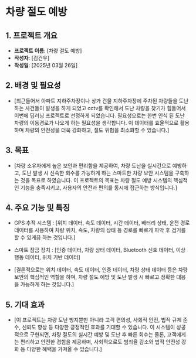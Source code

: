 # 차량 절도 예방 

## 1. 프로젝트 개요
- **프로젝트 이름**: [차량 절도 예방]
- **작성자**: [김건우]
- **작성일**: [2025년 03월 26일]

## 2. 배경 및 필요성
- [최근들어서 아파트 지하주차장이나 상가 건물 지하주차장에 주차된 차량들을 도난하는 사건들이 발생을 하게 되었고 cctv를 확인해서 도난 차량을 찾기가 힘들어서 이번에 딥러닝 프로젝트로 선정하게 되었습니다. 필요성으로는 한번 인식 된 도난 차량의 이동경로가 나오게 하는 필요성을 생각합니다. 이 데이터를 효율적으로 활용하며 차량의 안전성을 더욱 강화하고, 절도 위험을 최소화할 수 있습니다.]

## 3. 목표
- [차량 소유자에게 높은 보안과 편리함을 제공하여, 차량 도난을 실시간으로 예방하고, 도난 발생 시 신속한 회수를 가능하게 하는 스마트한 차량 보안 시스템을 구축하는 것을 목표로 하였습니다. 이 프로젝트의 목표는 차량 절도 예방 시스템의 핵심적인 기능을 충족시키고, 사용자의 안전과 편의를 동시에 접근하는 방식입니다.]

## 4. 주요 기능 및 특징
- GPS 추적 시스템 : [위치 데이터, 속도 데이터, 시간 데이터, 배터리 상태, 운전 경로 데이터를 사용하여 차량 위치, 속도, 차량의 상태 등 경로를 빠르게 파악 후 검거를 할 수 있게끔 하는 것입니다.] 
- 스마트 잠금 장치 : [인증 데이터, 차량 상태 데이터, Bluetooth 신호 데이터, 이상 행동 데이터, 위치 기반 데이터]

- [결론적으로는 위치 데이터, 속도 데이터, 인증 데이터, 차량 상태 데이터 등은 차량 보안의 핵심적인 역할을 하며, 차량 절도 예방 및 도난 발생 시 빠르고 정확한 대응을 가능하게 하는 것입니다.] 
  
## 5. 기대 효과
- [이 프로젝트는 차량 도난 방지뿐만 아니라 고객 편의성, 사회적 안전, 법적 규제 준수, 신뢰도 향상 등 다양한 긍정적인 효과를 기대할 수 있습니다. 이 시스템이 성공적으로 구현되면, 차량 절도의 실시간 예방 및 도난 후 빠른 회수는 물론, 고객에게는 편리하고 안전한 경험을 제공하며, 사회적으로도 범죄율 감소와 법적 안전성 강화 등 다양한 혜택을 가져올 수 있습니다.] 
